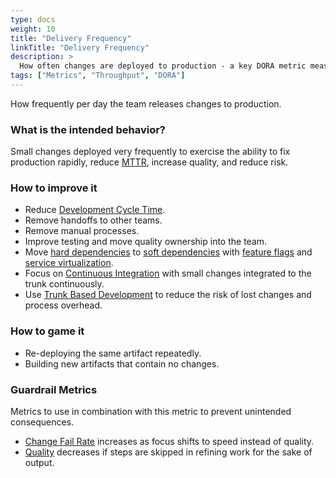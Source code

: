 ```yaml
---
type: docs
weight: 10
title: "Delivery Frequency"
linkTitle: "Delivery Frequency"
description: >
  How often changes are deployed to production - a key DORA metric measuring throughput and team capability
tags: ["Metrics", "Throughput", "DORA"]
---
```


How frequently per day the team releases changes to production.

### What is the intended behavior?

Small changes deployed very frequently to exercise the ability to fix production
rapidly, reduce [MTTR](/docs/metrics/mean-time-to-repair), increase quality, and reduce risk.

### How to improve it

- Reduce [Development Cycle Time](/docs/metrics/development-cycle-time).
- Remove handoffs to other teams.
- Remove manual processes.
- Improve testing and move quality ownership into the team.
- Move [hard dependencies](/docs/reference/glossary/#dependency-hard) to [soft dependencies](/docs/reference/glossary/#dependency-soft) with [feature flags](https://martinfowler.com/articles/feature-toggles.html) and [service virtualization](https://www.digitalocean.com/community/tutorials/how-to-mock-services-using-mountebank-and-node-js).
- Focus on [Continuous Integration](https://martinfowler.com/articles/continuousIntegration.html) with small changes integrated to the trunk continuously.
- Use [Trunk Based Development](https://trunkbaseddevelopment.com/) to reduce the risk of lost changes and process overhead.

### How to game it

- Re-deploying the same artifact repeatedly.
- Building new artifacts that contain no changes.

### Guardrail Metrics

Metrics to use in combination with this metric to prevent unintended consequences.

- [Change Fail Rate](/docs/metrics/change-fail-rate) increases as focus shifts to speed instead of quality.
- [Quality](/docs/metrics/defect-rate) decreases if steps are skipped in refining work for the sake of output.
